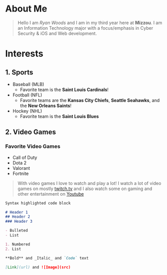 # About Me
> Hello I am _Ryan Woods_ and I am in my third year here at **Mizzou**. 
I am an Information Technology major with a focus/emphasis in Cyber Security & iOS and Web development. 

# Interests
## 1. Sports
* Baseball (MLB)
  * Favorite team is the **Saint Louis Cardinals**!
* Football (NFL)
  * Favorite teams are the **Kansas City Chiefs**, **Seattle Seahawks**, and the **New Orleans Saints**!
* Hockey (NHL)
  * Favorite team is the **Saint Louis Blues**
## 2. Video Games
### Favorite Video Games
* Call of Duty
* Dota 2
* Valorant
* Fortnite
> With video games I love to watch and play a lot! I watch a lot of video games on mostly [twitch.tv](https://www.twitch.tv/) and I also watch some on gaming and other entertainment on [Youtube](https://www.youtube.com/)



```markdown
Syntax highlighted code block

# Header 1
## Header 2
### Header 3

- Bulleted
- List

1. Numbered
2. List

**Bold** and _Italic_ and `Code` text

[Link](url) and ![Image](src)
```

